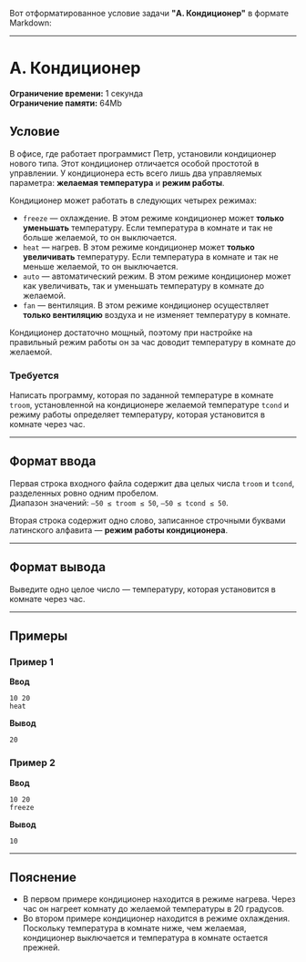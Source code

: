 Вот отформатированное условие задачи **"A. Кондиционер"** в формате Markdown:

---

# A. Кондиционер

**Ограничение времени:** 1 секунда  
**Ограничение памяти:** 64Mb  

## Условие

В офисе, где работает программист Петр, установили кондиционер нового типа. Этот кондиционер отличается особой простотой в управлении. У кондиционера есть всего лишь два управляемых параметра: **желаемая температура** и **режим работы**.

Кондиционер может работать в следующих четырех режимах:

- `freeze` — охлаждение. В этом режиме кондиционер может **только уменьшать** температуру. Если температура в комнате и так не больше желаемой, то он выключается.
- `heat` — нагрев. В этом режиме кондиционер может **только увеличивать** температуру. Если температура в комнате и так не меньше желаемой, то он выключается.
- `auto` — автоматический режим. В этом режиме кондиционер может как увеличивать, так и уменьшать температуру в комнате до желаемой.
- `fan` — вентиляция. В этом режиме кондиционер осуществляет **только вентиляцию** воздуха и не изменяет температуру в комнате.

Кондиционер достаточно мощный, поэтому при настройке на правильный режим работы он за час доводит температуру в комнате до желаемой.

### Требуется

Написать программу, которая по заданной температуре в комнате `troom`, установленной на кондиционере желаемой температуре `tcond` и режиму работы определяет температуру, которая установится в комнате через час.

---

## Формат ввода

Первая строка входного файла содержит два целых числа `troom` и `tcond`, разделенных ровно одним пробелом.  
Диапазон значений: `–50 ≤ troom ≤ 50`, `–50 ≤ tcond ≤ 50`.

Вторая строка содержит одно слово, записанное строчными буквами латинского алфавита — **режим работы кондиционера**.

---

## Формат вывода

Выведите одно целое число — температуру, которая установится в комнате через час.

---

## Примеры

### Пример 1

**Ввод**
```
10 20
heat
```

**Вывод**
```
20
```

### Пример 2

**Ввод**
```
10 20
freeze
```

**Вывод**
```
10
```

---

## Пояснение

- В первом примере кондиционер находится в режиме нагрева. Через час он нагреет комнату до желаемой температуры в 20 градусов.
- Во втором примере кондиционер находится в режиме охлаждения. Поскольку температура в комнате ниже, чем желаемая, кондиционер выключается и температура в комнате остается прежней.